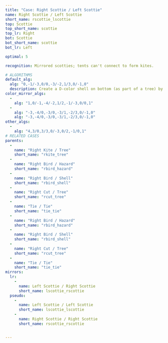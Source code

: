 ```yaml
---
title: "Case: Right Scottie / Left Scottie"
name: Right Scottie / Left Scottie
short_name: rscottie_lscottie
top: Scottie
top_short_name: scottie
top_lr: Right
bot: Scottie
bot_short_name: scottie
bot_lr: Left

optimal: 5

recognition: Mirrored scotties; tents can't connect to form kites.

# ALGORITHMS
default_alg:
  alg: "0,-1/-3,0/0,-3/-2,1/3,0/-1,0"
  description: Create a D-color shell on bottom (as part of a tree) by pairing isolated D-color corner on top with D-color tent on bottom.
color_mirror_algs:
  -
    alg: "1,0/-1,-4/-2,1/2,-1/-3,0/0,1"
  -
    alg: "-3,-4/0,-3/0,-3/1,-2/3,0/-1,0"
    alg: "-3,-4/0,-3/0,-3/1,-2/3,0/-1,0"
other_algs:
  -
    alg: "4,3/0,3/3,0/-3,0/2,-1/0,1"
# RELATED CASES
parents:
  -
    name: "Right Kite / Tree"
    short_name: "rkite_tree"
  -
    name: "Right Bird / Hazard"
    short_name: "rbird_hazard"
  -
    name: "Right Bird / Shell"
    short_name: "rbird_shell"
  -
    name: "Right Cut / Tree"
    short_name: "rcut_tree"
  -
    name: "Tie / Tie"
    short_name: "tie_tie"
  -
    name: "Right Bird / Hazard"
    short_name: "rbird_hazard"
  -
    name: "Right Bird / Shell"
    short_name: "rbird_shell"
  -
    name: "Right Cut / Tree"
    short_name: "rcut_tree"
  -
    name: "Tie / Tie"
    short_name: "tie_tie"
mirrors:
  lr:
    -
      name: Left Scottie / Right Scottie
      short_name: lscottie_rscottie
  pseudo:
    -
      name: Left Scottie / Left Scottie
      short_name: lscottie_lscottie
    -
      name: Right Scottie / Right Scottie
      short_name: rscottie_rscottie


---
```


